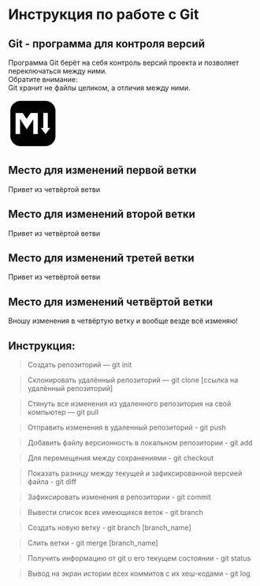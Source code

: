 # Инструкция по работе с Git

## Git - программа для контроля версий  

Программа Git берёт на себя контроль версий
проекта и позволяет переключаться между
ними.  
Обратите внимание:  
Git хранит не файлы
целиком, а отличия между ними.  

![Тут должна быть картинка](k.jpg)

## Место для изменений первой ветки
Привет из четвёртой ветви
## Место для изменений второй ветки
Привет из четвёртой ветви
## Место для изменений третей ветки
Привет из четвёртой ветви
## Место для изменений четвёртой ветки
Вношу изменения в четвёртую ветку и вообще везде всё изменяю!

## Инструкция:
>Создать репозиторий — git init

>Склонировать удалённый репозиторий — git clone [ссылка на удалённый репозиторий]

>Cтянуть все изменения из удаленного репозитория на свой компьютер — git pull

>Отправить изменения в удаленный репозиторий - git push

>Добавить файлу версионность в локальном репозитории - git add

>Для перемещения между сохранениями - git checkout

>Показать разницу между текущей и зафиксированной версией файла - git diff

>Зафиксировать изменения в репозитории - git commit

>Вывести список всех имеющихся веток - git branch

>Создать новую ветку - git branch [branch_name]

>Слить ветки - git merge [branch_name]

>Получить информацию от git о его текущем состоянии - git status

>Вывод на экран истории всех коммитов с их хеш-кодами - git log